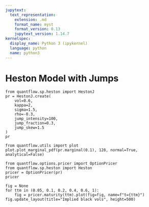```yaml
---
jupytext:
  text_representation:
    extension: .md
    format_name: myst
    format_version: 0.13
    jupytext_version: 1.14.7
kernelspec:
  display_name: Python 3 (ipykernel)
  language: python
  name: python3
---
```


# Heston Model with Jumps

```{code-cell} ipython3
from quantflow.sp.heston import HestonJ
pr = HestonJ.create(
    vol=0.6,
    kappa=2,
    sigma=1.5,
    rho=-0.3,
    jump_intensity=100,
    jump_fraction=0.3,
    jump_skew=1.5
)
pr
```

```{code-cell} ipython3
from quantflow.utils import plot
plot.plot_marginal_pdf(pr.marginal(0.1), 128, normal=True, analytical=False)
```

```{code-cell} ipython3
from quantflow.options.pricer import OptionPricer
from quantflow.sp.heston import Heston
pricer = OptionPricer(pr)
pricer
```

```{code-cell} ipython3
fig = None
for ttm in (0.05, 0.1, 0.2, 0.4, 0.6, 1):
    fig = pricer.maturity(ttm).plot(fig=fig, name=f"t={ttm}")
fig.update_layout(title="Implied black vols", height=500)
```

```{code-cell} ipython3

```
